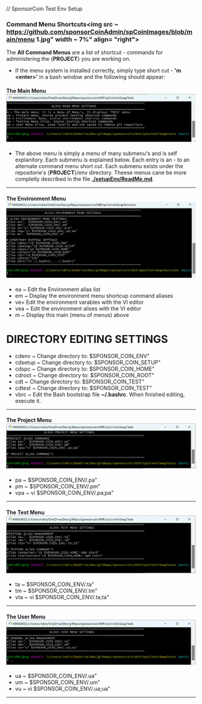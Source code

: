 // SponsorCoin Test Env Setup

### Command Menu Shortcuts<img src ~ https://github.com/sponsorCoinAdmin/spCoinImages/blob/main/menu 1.jpg" width ~ 7%" align= "right">
The <b>All Command Menus</b> are a list of shortcut - commands for administering the {<b>PROJECT</b>} you are working on.
- If the menu system is installed correctly, simply type short cut - <b>'m \<enter>'</b> in a bash window and the following should appear:

#### The Main Menu![<b>Author Image</b>](https://github.com/sponsorCoinAdmin/spCoinImages/blob/main/mainMenu.jpg)
- The above menu is simply a menu of many submenu's and is self explanitory. Each submenu is explained below. Each entry is an - to an alternate command menu short cut. Each submenu exists under the repositorie's {<b>PROJECT</b>}/env directory. Theese menus cane be more completly described in the file [<b>./setupEnv/ReadMe.md</b>](https://github.com/sponsorCoinAdmin/spCoinSetupEnv/blob/main/README.md).

- - - -

#### The Environment Menu![<b>Author Image</b>](https://github.com/sponsorCoinAdmin/spCoinImages/blob/main/envMenu.jpg)
- ea ~ Edit the Environment alias list
- em ~ Display the environment menu shortcup command aliases
- ve= Edit the environment varables with the VI editor
- vea ~ Edit the environment alises with the VI editor
- m ~ Display this main (menu of menus) above

# DIRECTORY EDITING SETTINGS
- cdenv   ~  Change directory to: $SPONSOR_COIN_ENV"
- cdsetup ~  Change directory to: $SPONSOR_COIN_SETUP"
- cdspc   ~  Change directory to: $SPONSOR_COIN_HOME"
- cdroot  ~  Change directory to: $SPONSOR_COIN_ROOT"
- cdt     ~  Change directory to: $SPONSOR_COIN_TEST"
- cdtest  ~  Change directory to: $SPONSOR_COIN_TEST"
- vbrc    ~ Edit the Bash bootstrap file <b>~/.bashrc</b>. When finished editing, execute it.
- - - -

#### The Project Menu![<b>Author Image</b>](https://github.com/sponsorCoinAdmin/spCoinImages/blob/main/projectMenu.jpg)
- pa ~ $SPONSOR_COIN_ENV/.pa"
- pm ~ $SPONSOR_COIN_ENV/.pm"
- vpa ~ vi $SPONSOR_COIN_ENV/.pa;pa"
- - - -

#### The Test Menu![<b>Author Image</b>](https://github.com/sponsorCoinAdmin/spCoinImages/blob/main/testMenu.jpg)
- ta ~ $SPONSOR_COIN_ENV/.ta"
- tm ~ $SPONSOR_COIN_ENV/.tm"
- vta ~ vi $SPONSOR_COIN_ENV/.ta;ta"
- - - -

#### The User Menu![<b>Author Image</b>](https://github.com/sponsorCoinAdmin/spCoinImages/blob/main/userMenu.jpg)
- ua ~ $SPONSOR_COIN_ENV/.ua"
- um ~ $SPONSOR_COIN_ENV/.um"
- vu ~ vi $SPONSOR_COIN_ENV/.ua;ua"
- - - -
